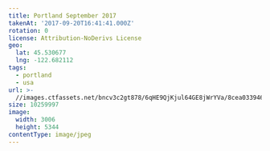 ```yaml
---
title: Portland September 2017
takenAt: '2017-09-20T16:41:41.000Z'
rotation: 0
license: Attribution-NoDerivs License
geo:
  lat: 45.530677
  lng: -122.682112
tags:
  - portland
  - usa
url: >-
  //images.ctfassets.net/bncv3c2gt878/6qHE9QjKjul64GE8jWrYVa/8cea033946b98ae4182eeae2f5c6245c/portland-september-2017_23527864288_o
size: 10259997
image:
  width: 3006
  height: 5344
contentType: image/jpeg
---
```


